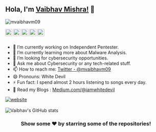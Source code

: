 ## Hola, I'm [Vaibhav Mishra!]() 👋

<p align="left"> <img src="https://komarev.com/ghpvc/?username=mvaibhavm09&label=Views&color=brightgreen&style=plastic" alt="mvaibhavm09" /> </p>

<a href="https://twitter.com/mvaibhavm09">
  <img align="left" alt="Vaibhav's Twitter" width="22px" src="https://cdn.jsdelivr.net/npm/simple-icons@v3/icons/twitter.svg" />
</a>
<a href="https://www.linkedin.com/in/mvaibhavm09/">
  <img align="left" alt=" Vaibhav's Linkdein" width="22px" src="https://cdn.jsdelivr.net/npm/simple-icons@v3/icons/linkedin.svg" />
</a>
<a href="https://github.com/mvaibhavm09">
  <img align="left" alt="Vaibhav's Github" width="22px" src="https://cdn.jsdelivr.net/npm/simple-icons@v3/icons/github.svg" />
</a>
<a href="https://t.me/mvaibhavm09">
  <img align="left" alt="Vaibhav's Telegram" width="22px" src="https://cdn.jsdelivr.net/npm/simple-icons@v3/icons/telegram.svg" />
</a>
<a href="https://discord.gg/bBztefq">
  <img align="left" alt="Vaibhav's Discord" width="22px" src="https://cdn.jsdelivr.net/npm/simple-icons@3.13.0/icons/discord.svg" />
</a>

<br/>
<br/>


- 🔭 I’m currently working on Independent Pentester.
- 🌱 I’m currently learning more about Malware Analysis.
- 🤔 I’m looking for cybersecurity opportunities.
- 💬 Ask me about Cybersecurity or any tech-related stuff.
- 📫 How to reach me: [Twitter - @mvaibhavm09](https://twitter.com/mvaibhavm09)
- 😄 Pronouns: White Devil
- ⚡ Fun fact: I spend almost 2 hours listening to songs every day.
- 📄  Read my Blogs : [Medium.com/@iamwhitedevil](https://medium.com/@mvaibhavm09)

[![website](https://img.shields.io/badge/PortfolioWebsite-2648ff?style=flat-square&logo=google-chrome)](#)
<br></br>
![Vaibhav's GitHub stats](https://github-readme-stats.vercel.app/api?username=mvaibhavm09&show_icons=true&theme=dark)


</div>



<div align="center">

### Show some ❤️ by starring some of the repositories!

</div>



